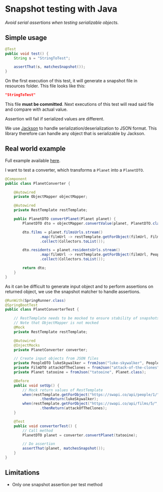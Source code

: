 # Snapshot testing with Java
_Avoid serial assertions when testing serializable objects._

## Simple usage
```java
@Test
public void test() {
    String s = "StringToTest";

    assertThat(s, matchesSnapshot());
}
```
On the first execution of this test, it will generate a snapshot file in resources folder. This file looks like this:
```json
"StringToTest"
```
This file **must be committed**.
Next executions of this test will read said file and compare with actual value.

Assertion will fail if serialized values are different.

We use [Jackson](https://github.com/FasterXML/jackson) to handle serialization/deserialization to JSON format.
This library therefore can handle any object that is serializable by Jackson.

## Real world example
Full example available [here](https://github.com/Zenika/java-snapshot-matcher/tree/master/snapshot-matcher-example).

I want to test a converter, which transforms a `Planet` into a `PlanetDTO`.
```java
@Component
public class PlanetConverter {

    @Autowired
    private ObjectMapper objectMapper;

    @Autowired
    private RestTemplate restTemplate;

    public PlanetDTO convertPlanet(Planet planet) {
        PlanetDTO dto = objectMapper.convertValue(planet, PlanetDTO.class);

        dto.films = planet.filmsUrls.stream()
                .map(filmUrl -> restTemplate.getForObject(filmUrl, FilmDTO.class))
                .collect(Collectors.toList());

        dto.residents = planet.residentsUrls.stream()
                .map(filmUrl -> restTemplate.getForObject(filmUrl, PeopleDTO.class))
                .collect(Collectors.toList());

        return dto;
    }
}
```

As it can be difficult to generate input object and to perform assertions on returned object, we use the snapshot matcher to handle assertions.

```java
@RunWith(SpringRunner.class)
@SpringBootTest
public class PlanetConverterTest {

    // RestTemplate needs to be mocked to ensure stability of snapshots.
    // Note that ObjectMapper is not mocked
    @Mock
    private RestTemplate restTemplate;

    @Autowired
    @InjectMocks
    private PlanetConverter converter;

    // Create input objects from JSON files
    private PeopleDTO lukeSkywalker = fromJson("luke-skywalker", PeopleDTO.class);
    private FilmDTO attackOfTheClones = fromJson("attack-of-the-clones", FilmDTO.class);
    private Planet tatooine = fromJson("tatooine", Planet.class);

    @Before
    public void setUp() {
        // Mock return values of RestTemplate
        when(restTemplate.getForObject("https://swapi.co/api/people/1/", PeopleDTO.class))
                .thenReturn(lukeSkywalker);
        when(restTemplate.getForObject("https://swapi.co/api/films/5/", FilmDTO.class))
                .thenReturn(attackOfTheClones);
    }

    @Test
    public void converterTest() {
        // Call method
        PlanetDTO planet = converter.convertPlanet(tatooine);

        // Do assertion
        assertThat(planet, matchesSnapshot());
    }
}
```

## Limitations
- Only one snapshot assertion per test method
